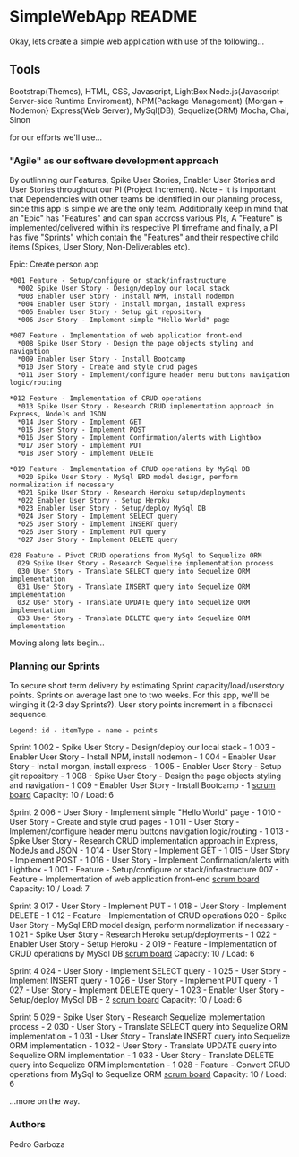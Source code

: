 # SimpleWebApp README
Okay, lets create a simple web application with use of the following...

## Tools
Bootstrap(Themes), HTML, CSS, Javascript, LightBox
Node.js(Javascript Server-side Runtime Enviroment), NPM(Package Management) {Morgan + Nodemon}
Express(Web Server), MySql(DB), Sequelize(ORM)
Mocha, Chai, Sinon

for our efforts we'll use...

### "Agile" as our software development approach
By outlinning our Features, Spike User Stories, Enabler User Stories and User Stories throughout our PI (Project Increment).
Note - It is important that Dependencies with other teams be identified in our planning process, since this app is simple we are the only team. Additionally keep in mind that an "Epic" has "Features" and can span accross various PIs, A "Feature" is implemented/delivered within its respective PI timeframe and finally, a PI has five "Sprints" which contain the "Features" and their respective child items (Spikes, User Story, Non-Deliverables etc).

Epic: Create person app
```
*001 Feature - Setup/configure or stack/infrastructure
  *002 Spike User Story - Design/deploy our local stack
  *003 Enabler User Story - Install NPM, install nodemon
  *004 Enabler User Story - Install morgan, install express
  *005 Enabler User Story - Setup git repository
  *006 User Story - Implement simple "Hello World" page
```
```
*007 Feature - Implementation of web application front-end
  *008 Spike User Story - Design the page objects styling and navigation
  *009 Enabler User Story - Install Bootcamp
  *010 User Story - Create and style crud pages
  *011 User Story - Implement/configure header menu buttons navigation logic/routing
```
```
*012 Feature - Implementation of CRUD operations
  *013 Spike User Story - Research CRUD implementation approach in Express, NodeJs and JSON
  *014 User Story - Implement GET
  *015 User Story - Implement POST
  *016 User Story - Implement Confirmation/alerts with Lightbox
  *017 User Story - Implement PUT
  *018 User Story - Implement DELETE
```
```
*019 Feature - Implementation of CRUD operations by MySql DB
  *020 Spike User Story - MySql ERD model design, perform normalization if necessary
  *021 Spike User Story - Research Heroku setup/deployments
  *022 Enabler User Story - Setup Heroku
  *023 Enabler User Story - Setup/deploy MySql DB
  *024 User Story - Implement SELECT query
  *025 User Story - Implement INSERT query
  *026 User Story - Implement PUT query
  *027 User Story - Implement DELETE query

```
```
028 Feature - Pivot CRUD operations from MySql to Sequelize ORM
  029 Spike User Story - Research Sequelize implementation process
  030 User Story - Translate SELECT query into Sequelize ORM implementation
  031 User Story - Translate INSERT query into Sequelize ORM implementation
  032 User Story - Translate UPDATE query into Sequelize ORM implementation
  033 User Story - Translate DELETE query into Sequelize ORM implementation
```
Moving along lets begin...

### Planning our Sprints
To secure short term delivery by estimating Sprint capacity/load/userstory points. Sprints on average last one to two weeks. For this app, we'll be winging it (2-3 day Sprints?). User story points increment in a fibonacci sequence.

```
Legend: id - itemType - name - points
```

Sprint 1 
002 - Spike User Story - Design/deploy our local stack - 1
003 - Enabler User Story - Install NPM, install nodemon - 1 
004 - Enabler User Story - Install morgan, install express - 1
005 - Enabler User Story - Setup git repository - 1
008 - Spike User Story - Design the page objects styling and navigation - 1
009 - Enabler User Story - Install Bootcamp - 1
[scrum board](https://scrumy.com/SimpleWebApp_Sprint1 "Sprint 1 scrum board")
Capacity: 10 / Load: 6

Sprint 2 
006 - User Story - Implement simple "Hello World" page - 1
010 - User Story - Create and style crud pages - 1
011 - User Story - Implement/configure header menu buttons navigation logic/routing - 1
013 - Spike User Story - Research CRUD implementation approach in Express, NodeJs and JSON - 1
014 - User Story - Implement GET - 1
015 - User Story - Implement POST - 1
016 - User Story - Implement Confirmation/alerts with Lightbox - 1
001 - Feature - Setup/configure or stack/infrastructure
007 - Feature - Implementation of web application front-end
[scrum board](https://scrumy.com/SimpleWebApp_Sprint2 "Sprint 2 scrum board")
Capacity: 10 / Load: 7

Sprint 3
017 - User Story - Implement PUT - 1
018 - User Story - Implement DELETE - 1
012 - Feature - Implementation of CRUD operations
020 - Spike User Story - MySql ERD model design, perform normalization if necessary - 1
021 - Spike User Story - Research Heroku setup/deployments - 1
022 - Enabler User Story - Setup Heroku - 2
019 - Feature - Implementation of CRUD operations by MySql DB
[scrum board](https://scrumy.com/SimpleWebApp_Sprint3 "Sprint 3 scrum board")
Capacity: 10 / Load: 6

Sprint 4 
024 - User Story - Implement SELECT query - 1
025 - User Story - Implement INSERT query - 1
026 - User Story - Implement PUT query - 1
027 - User Story - Implement DELETE query - 1
023 - Enabler User Story - Setup/deploy MySql DB - 2
[scrum board](https://scrumy.com/SimpleWebApp_Sprint4 "Sprint 4 scrum board")
Capacity: 10 / Load: 6

Sprint 5
029 - Spike User Story - Research Sequelize implementation process - 2
030 - User Story - Translate SELECT query into Sequelize ORM implementation - 1
031 - User Story - Translate INSERT query into Sequelize ORM implementation - 1
032 - User Story - Translate UPDATE query into Sequelize ORM implementation - 1
033 - User Story - Translate DELETE query into Sequelize ORM implementation - 1
028 - Feature - Convert CRUD operations from MySql to Sequelize ORM
[scrum board](https://scrumy.com/SimpleWebApp_Sprint5 "Sprint 5 scrum board")
Capacity: 10 / Load: 6

...more on the way.

### Authors
Pedro Garboza
